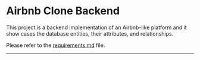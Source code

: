 # Airbnb Clone Backend

This project is a backend implementation of an Airbnb-like platform and it show cases the database entities, their attributes, and relationships.

Please refer to the [requirements.md](requirements.md) file.

---


